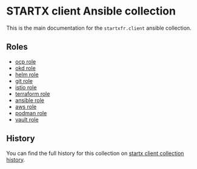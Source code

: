 # STARTX client Ansible collection

This is the main documentation for the `startxfr.client` ansible collection.

## Roles

- [ocp role](https://startx-ansible-client.readthedocs.io/en/latest/roles/ocp)
- [okd role](https://startx-ansible-client.readthedocs.io/en/latest/roles/okd)
- [helm role](https://startx-ansible-client.readthedocs.io/en/latest/roles/helm)
- [git role](https://startx-ansible-client.readthedocs.io/en/latest/roles/git)
- [istio role](https://startx-ansible-client.readthedocs.io/en/latest/roles/istio)
- [terraform role](https://startx-ansible-client.readthedocs.io/en/latest/roles/terraform)
- [ansible role](https://startx-ansible-client.readthedocs.io/en/latest/roles/ansible)
- [aws role](https://startx-ansible-client.readthedocs.io/en/latest/roles/aws)
- [podman role](https://startx-ansible-client.readthedocs.io/en/latest/roles/podman)
- [vault role](https://startx-ansible-client.readthedocs.io/en/latest/roles/vault)

## History

You can find the full history for this collection on [startx client collection history](https://startx-ansible-client.readthedocs.io/en/latest/#history).
